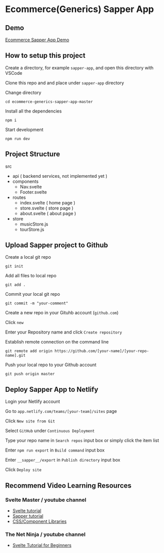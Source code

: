 # Ecommerce(Generics) Sapper App

## Demo

[Ecommerce Sapper App Demo](https://ecommerce-generics-sapper-app.netlify.app/)

## How to setup this project

Create a directory, for example `sapper-app`, and open this directory with VSCode

Clone this repo and and place under `sapper-app` directory

Change directory 
```
cd ecommerce-generics-sapper-app-master
```

Install all the dependencies
```
npm i
```

Start development
```
npm run dev
```

## Project Structure

src
- api ( backend services, not implemented yet )
- components
  - Nav.svelte
  - Footer.svelte
- routes
  - index.svelte ( home page )
  - store.svelte ( store page )
  - about.svelte ( about page )
- store
  - musicStore.js
  - tourStore.js

## Upload Sapper project to Github

Create a local git repo
```
git init
```

Add all files to local repo
```
git add .
```

Commit your local git repo
```
git commit -m "your-comment"
```

Create a new repo in your Gituhb account (`github.com`)

Click `new`

Enter your Repository name and click `Create repository`

Establish remote connection on the command line
```
git remote add origin https://github.com/[your-name]/[your-repo-name].git
```

Push your local repo to your Github account
```
git push origin master
```

## Deploy Sapper App to Netlify

Login your Netlify account

Go to `app.netlify.com/teams/[your-team]/sites` page

Click `New site from Git`

Select `GitHub`  under `Continuous Deployment`

Type your repo name in `Search repos` input box or simply click the item list

Enter `npm run export` in `Build command` input box

Enter `__sapper__/export` in `Publish directory` input box

Click `Deploy site`

## Recommend Video Learning Resources

### Svelte Master / youtube channel
- [Svelte tutorial](https://www.youtube.com/watch?v=cU8ZPBKaEwU&list=PLcjHRSem_cvP440pjw79kB85Z_7Nn8VqZ)
- [Sapper tutorial](https://www.youtube.com/watch?v=kGfplN8HtlQ&list=PLcjHRSem_cvNDvCP3l6diqi7YBAsjfplL)
- [CSS/Component Libraries](https://www.youtube.com/watch?v=RBsNhhdPH0Q&list=PLcjHRSem_cvMiehtWg-fZiW9IbNNt9H0T)

### The Net Ninja / youtube channel
- [Svelte Tutorial for Beginners](https://www.youtube.com/watch?v=zojEMeQGGHs&list=PL4cUxeGkcC9hlbrVO_2QFVqVPhlZmz7tO)









